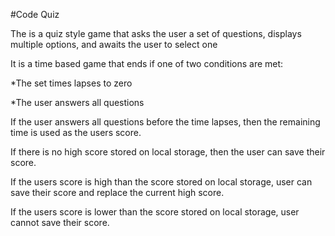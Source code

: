 #Code Quiz

The is a quiz style game that asks the user a set of questions, displays multiple options, and awaits the user to select one

It is a time based game that ends if one of two conditions are met:

*The set times lapses to zero

*The user answers all questions


If the user answers all questions before the time lapses, then the remaining time is used as the users score.

If there is no high score stored on local storage, then the user can save their score.

If the users score is high than the score stored on local storage, user can save their score and replace the current high score.

If the users score is lower than the score stored on local storage, user cannot save their score.
